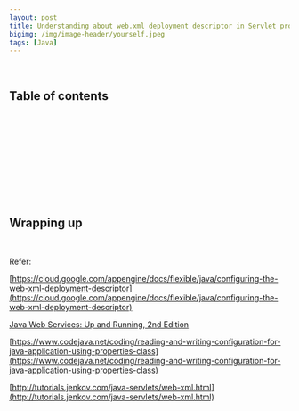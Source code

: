 ```yaml
---
layout: post
title: Understanding about web.xml deployment descriptor in Servlet project
bigimg: /img/image-header/yourself.jpeg
tags: [Java]
---
```





<br>

## Table of contents





<br>

## 






<br>

## 






<br>

## 





<br>

## Wrapping up




<br>

Refer:

[https://cloud.google.com/appengine/docs/flexible/java/configuring-the-web-xml-deployment-descriptor](https://cloud.google.com/appengine/docs/flexible/java/configuring-the-web-xml-deployment-descriptor)

[Java Web Services: Up and Running, 2nd Edition](https://www.oreilly.com/library/view/java-web-services/9781449373856/ch01s09.html)

[https://www.codejava.net/coding/reading-and-writing-configuration-for-java-application-using-properties-class](https://www.codejava.net/coding/reading-and-writing-configuration-for-java-application-using-properties-class)

[http://tutorials.jenkov.com/java-servlets/web-xml.html](http://tutorials.jenkov.com/java-servlets/web-xml.html)

